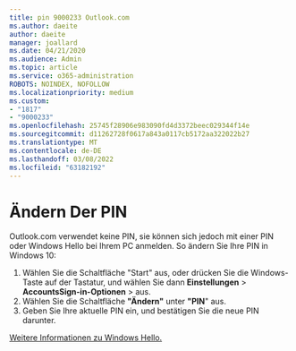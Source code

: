 ```yaml
---
title: pin 9000233 Outlook.com
ms.author: daeite
author: daeite
manager: joallard
ms.date: 04/21/2020
ms.audience: Admin
ms.topic: article
ms.service: o365-administration
ROBOTS: NOINDEX, NOFOLLOW
ms.localizationpriority: medium
ms.custom:
- "1817"
- "9000233"
ms.openlocfilehash: 25745f28906e983090fd4d3372beec029344f14e
ms.sourcegitcommit: d11262728f0617a843a0117cb5172aa322022b27
ms.translationtype: MT
ms.contentlocale: de-DE
ms.lasthandoff: 03/08/2022
ms.locfileid: "63182192"
---
```

# <a name="change-your-pin"></a>Ändern Der PIN

Outlook.com verwendet keine PIN, sie können sich jedoch mit einer PIN oder Windows Hello bei Ihrem PC anmelden. So ändern Sie Ihre PIN in Windows 10:

1. Wählen Sie die Schaltfläche "Start" aus, oder drücken Sie die Windows-Taste auf der Tastatur, und wählen Sie dann **Einstellungen** >  **AccountsSign-in-Optionen** >  aus.
2. Wählen Sie die Schaltfläche **"Ändern"** unter **"PIN**" aus.
3. Geben Sie Ihre aktuelle PIN ein, und bestätigen Sie die neue PIN darunter.

[Weitere Informationen zu Windows Hello.](https://support.microsoft.com/help/17215/)